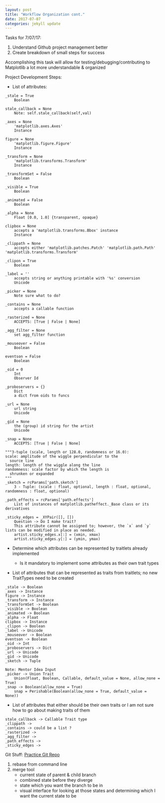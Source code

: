 ```yaml
---
layout: post
title: "Workflow Organization cont."
date: 2017-07-07
categories: jekyll update
---
```


Tasks for 7/07/17:
1. Understand Github project management better
2. Create breakdown of small steps for success

Accomplishing this task will allow for testing/debugging/contributing to
Matplotlib a lot more understandable & organized


Project Development Steps:
* List of attributes: 	

~~~
_stale = True
    Boolean

stale_callback = None
    Note: self.stale_callback(self,val)

_axes = None
    'matplotlib.axes.Axes'
    Instance

figure = None
    'matplotlib.figure.Figure'
    Instance

_transform = None
    'matplotlib.transforms.Transform'
    Instance

_transformSet = False
    Boolean

_visible = True
    Boolean

_animated = False
    Boolean

_alpha = None
    Float [0.0, 1.0] {transparent, opaque}

clipbox = None
    accepts a 'matplotlib.transforms.Bbox' instance
    Instance

_clippath = None
    accepts either 'matplotlib.patches.Patch' 'matplotlib.path.Path' 'matplotlib.transforms.Transform'

_clipon = True
    Boolean

_label = ''
    accepts string or anything printable with '%s' conversion
    Unicode

_picker = None
    Note sure what to do?

_contains = None
    accepts a callable function

_rasterized = None
    ACCEPTS: [True | False | None]

_agg_filter = None
    set agg_filter function

_mouseover = False
    Boolean

eventson = False
    Boolean

_oid = 0
    Int
    Observer Id

_proboservers = {}
    Dict
    a dict from oids to funcs

_url = None
    url string
    Unicode

_gid = None
    the (group) id string for the artist
    Unicode

_snap = None
    ACCEPTS: [True | False | None]

"""3-tuple (scale, length or 128.0, randomness or 16.0):
scale: amplitude of the wiggle perpendicular to the
  source line
length: length of the wiggle along the line
randomness: scale factor by which the length is
  shrunken or expanded
"""
_sketch = rcParams['path.sketch']
    3 - Tuple: (scale : float, optional, length : float, optional, randomness : float, optional)

_path_effects = rcParams['path.effects']
    List of instances of matplotlib.patheffect._Base class or its derivatives

_sticky_edges = _XYPair([], [])
    Question -> Do I make trait?
    This attribute cannot be assigned to; however, the `x` and `y` lists can be modified in place as needed.
    artist.sticky_edges.x[:] = (xmin, xmax)
    artist.sticky_edges.y[:] = (ymin, ymax)
~~~

* Determine which attributes can be represented by traitlets already implemented
    * Is it mandatory to implement some attributes as their own trait types

* List of attributes that can be represented as traits from traitlets; no new TraitTypes need to be created

~~~
_stale -> Boolean
_axes -> Instance
figure -> Instance
_transform -> Instance
_transformSet -> Boolean
_visible -> Boolean
_animated -> Boolean
_alpha -> Float
clipbox -> Instance
_clipon -> Boolean
_label -> Unicode
_mouseover -> Boolean
eventson -> Boolean
_oid -> Int
_proboservers -> Dict
_url -> Unicode
_gid -> Unicode
_sketch -> Tuple

Note: Mentor Idea Input
_picker -> Union Trait
    Union(Float, Boolean, Callable, default_value = None, allow_none = True)
_snap -> Boolean(allow_none = True)
    snap = Perishable(Boolean(allow_none = True, default_value = None))
~~~

* List of attributes that either should be their own traits or I am not sure how to go about making traits of them

~~~
stale_callback -> Callable Trait type
_clippath ->
_contains -> could be a list ?
_rasterized ->
_agg_filter ->
_path_effects ->
_sticky_edges ->
~~~

Git Stuff:
[Practice Git Repo][pgr]
1. rebase from command line
2. merge tool
    * current state of parent & child branch
    * combined state before they diverge
    * state which you want the branch to be in
    * visual interface for looking at those states and determining which I want the current state to be

[pgr]:https://github.com/katierose1029/testing
